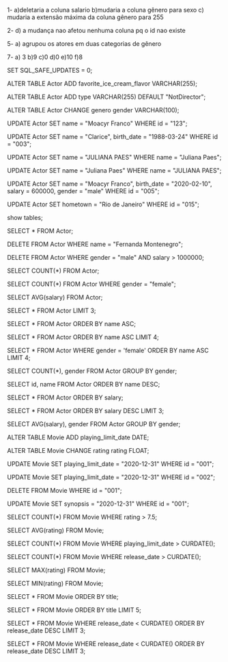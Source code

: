 1-
a)deletaria a coluna salario
b)mudaria a coluna gênero para sexo
c) mudaria a extensão máxima da coluna gênero para 255

2-
d) a mudança nao afetou nenhuma coluna pq o id nao existe

5-
a) agrupou os atores em duas categorias de gênero

7-
a) 3
b)9
c)0
d)0
e)10
f)8

SET SQL_SAFE_UPDATES = 0;

ALTER TABLE Actor ADD favorite_ice_cream_flavor VARCHAR(255);

ALTER TABLE Actor ADD type VARCHAR(255) DEFAULT "NotDirector";

ALTER TABLE Actor CHANGE genero gender VARCHAR(100);

UPDATE Actor
SET name = "Moacyr Franco"
WHERE id = "123";

UPDATE Actor
SET name = "Clarice", birth_date = "1988-03-24" 
WHERE id = "003";

UPDATE Actor
SET name = "JULIANA PAES"
WHERE name = "Juliana Paes";

UPDATE Actor
SET name = "Juliana Paes"
WHERE name = "JULIANA PAES";

UPDATE Actor
SET 
name = "Moacyr Franco",
birth_date = "2020-02-10",
salary = 600000,
gender = "male"
WHERE id = "005";

UPDATE Actor 
SET hometown = "Rio de Janeiro"
WHERE id = "015"; 

show tables;

SELECT * FROM Actor;

DELETE FROM Actor WHERE name = "Fernanda Montenegro";

DELETE FROM Actor WHERE gender = "male" AND salary > 1000000;

SELECT COUNT(*) FROM Actor;

SELECT COUNT(*) FROM Actor WHERE gender = "female";

SELECT AVG(salary) FROM Actor;

SELECT * FROM Actor LIMIT 3;

SELECT * FROM Actor ORDER BY name ASC;

SELECT * FROM Actor ORDER BY name ASC LIMIT 4;

SELECT * FROM Actor
WHERE gender = 'female'
ORDER BY name ASC
LIMIT 4;

SELECT COUNT(*), gender
FROM Actor
GROUP BY gender;

SELECT id, name FROM Actor
ORDER BY name DESC;

SELECT * FROM Actor
ORDER BY salary;

SELECT * FROM Actor
ORDER BY salary DESC
LIMIT 3;

SELECT AVG(salary), gender FROM Actor
GROUP BY gender;

ALTER TABLE Movie ADD playing_limit_date DATE;

ALTER TABLE Movie CHANGE rating rating FLOAT;

UPDATE Movie
SET
	playing_limit_date = "2020-12-31"
WHERE id = "001";

UPDATE Movie
SET
	playing_limit_date = "2020-12-31"
WHERE id = "002";

DELETE FROM Movie WHERE id = "001";

UPDATE Movie
SET
	synopsis = "2020-12-31"
WHERE id = "001";

SELECT COUNT(*) FROM Movie WHERE rating > 7.5;

SELECT AVG(rating) FROM Movie;

SELECT COUNT(*) FROM Movie WHERE playing_limit_date > CURDATE();

SELECT COUNT(*) FROM Movie WHERE release_date > CURDATE();

SELECT MAX(rating) FROM Movie;

SELECT MIN(rating) FROM Movie;

SELECT * FROM Movie ORDER BY title;

SELECT * FROM Movie ORDER BY title LIMIT 5;

SELECT * FROM Movie 
WHERE release_date < CURDATE() 
ORDER BY release_date DESC 
LIMIT 3;

SELECT * FROM Movie 
WHERE release_date < CURDATE() 
ORDER BY release_date DESC 
LIMIT 3;
